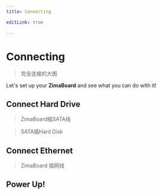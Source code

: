 ```yaml
---
title: Connecting

editLink: true

---
```


# Connecting

> 完全连接的大图

Let's set up your **ZimaBoard** and see what you can do with it!

## Connect Hard Drive

> ZimaBoard插SATA线

> SATA插Hard Disk

## Connect Ethernet

> ZimaBoard 插网线

## Power Up!